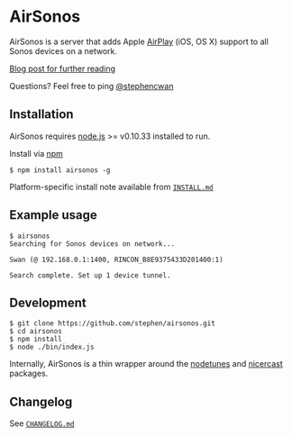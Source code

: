 AirSonos
========

AirSonos is a server that adds Apple [AirPlay](https://www.apple.com/airplay/) (iOS, OS X) support to all Sonos devices on a network.

[Blog post for further reading](https://medium.com/@stephencwan/hacking-airplay-into-sonos-93a41a1fcfbb)

Questions? Feel free to ping [@stephencwan](https://twitter.com/stephencwan)

Installation
------------

AirSonos requires [node.js](http://nodejs.org) >= v0.10.33 installed to run.

Install via [npm](https://www.npmjs.org)
```
$ npm install airsonos -g
```

Platform-specific install note available from [`INSTALL.md`](https://github.com/stephen/airsonos/blob/master/INSTALL.md)

Example usage
-------------
```
$ airsonos
Searching for Sonos devices on network...

Swan (@ 192.168.0.1:1400, RINCON_B8E9375433D201400:1)

Search complete. Set up 1 device tunnel.
```

Development
-----------
```
$ git clone https://github.com/stephen/airsonos.git
$ cd airsonos
$ npm install
$ node ./bin/index.js
```

Internally, AirSonos is a thin wrapper around the [nodetunes](https://github.com/stephen/nodetunes) and [nicercast](https://github.com/stephen/nicercast) packages.

Changelog
---------

See [`CHANGELOG.md`](https://github.com/stephen/airsonos/blob/master/CHANGELOG.md)
